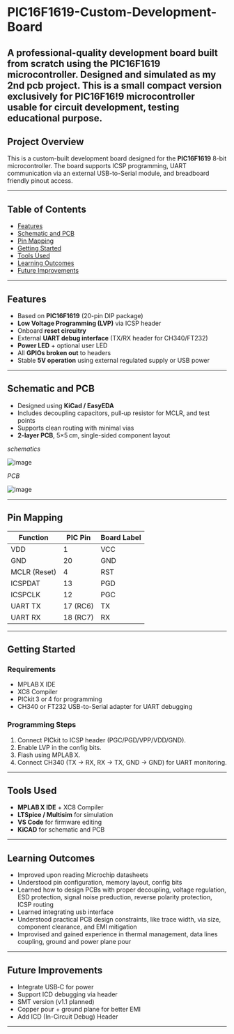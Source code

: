 # PIC16F1619-Custom-Development-Board

A professional-quality development board built from scratch using the PIC16F1619 microcontroller. Designed and simulated as my 2nd pcb project. This is a small compact version exclusively for PIC16F16!9 microcontroller usable for circuit development, testing educational purpose.
---

## Project Overview

This is a custom-built development board designed for the **PIC16F1619** 8-bit microcontroller. The board supports ICSP programming, UART communication via an external USB-to-Serial module, and breadboard friendly pinout access.

---

## Table of Contents

- [Features](#features)  
- [Schematic and PCB](#schematic-and-pcb)  
- [Pin Mapping](#pin-mapping)  
- [Getting Started](#getting-started)  
- [Tools Used](#tools-used)  
- [Learning Outcomes](#learning-outcomes)  
- [Future Improvements](#future-improvements)  

---

## Features

- Based on **PIC16F1619** (20-pin DIP package)  
- **Low Voltage Programming (LVP)** via ICSP header  
- Onboard **reset circuitry**  
- External **UART debug interface** (TX/RX header for CH340/FT232)  
- **Power LED** + optional user LED  
- All **GPIOs broken out** to headers  
- Stable **5V operation** using external regulated supply or USB power  

---

## Schematic and PCB

- Designed using **KiCad / EasyEDA**  
- Includes decoupling capacitors, pull‑up resistor for MCLR, and test points  
- Supports clean routing with minimal vias  
- **2-layer PCB**, 5×5 cm, single-sided component layout  

_schematics_

![image](https://github.com/user-attachments/assets/eaebf8b0-f1c7-4c44-a0ba-eeea0f0589d4)

_PCB_


![image](https://github.com/user-attachments/assets/dab0b91f-e6cc-4865-b349-4f23e1768441)

---

## Pin Mapping

| Function         | PIC Pin | Board Label |
|------------------|---------|-------------|
| VDD              | 1       | VCC         |
| GND              | 20      | GND         |
| MCLR (Reset)     | 4       | RST         |
| ICSPDAT          | 13      | PGD         |
| ICSPCLK          | 12      | PGC         |
| UART TX          | 17 (RC6)| TX          |
| UART RX          | 18 (RC7)| RX          |

---

## Getting Started

### Requirements

- MPLAB X IDE  
- XC8 Compiler  
- PICkit 3 or 4 for programming  
- CH340 or FT232 USB-to-Serial adapter for UART debugging  

### Programming Steps

1. Connect PICkit to ICSP header (PGC/PGD/VPP/VDD/GND).  
2. Enable LVP in the config bits.  
3. Flash using MPLAB X.  
4. Connect CH340 (TX → RX, RX → TX, GND → GND) for UART monitoring.  

---

## Tools Used

- **MPLAB X IDE** + XC8 Compiler  
- **LTSpice / Multisim** for simulation  
- **VS Code** for firmware editing  
- **KiCAD** for schematic and PCB  

---

## Learning Outcomes

- Improved upon reading Microchip datasheets  
- Understood pin configuration, memory layout, config bits  
- Learned how to design PCBs with proper decoupling, voltage regulation, ESD protection, signal noise preduction, reverse polarity protection, ICSP routing  
- Learned integrating usb interface
- Understood practical PCB design constraints, like trace width, via size, component clearance, and EMI mitigation
- Improvised and gained experience in thermal management, data lines coupling, ground and power plane pour
---

## Future Improvements

- Integrate USB‑C for power  
- Support ICD debugging via header  
- SMT version (v1.1 planned)  
- Copper pour + ground plane for better EMI
- Add ICD (In-Circuit Debug) Header

---

